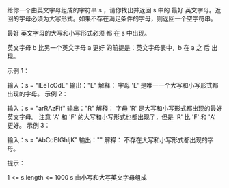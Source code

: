 给你一个由英文字母组成的字符串 s ，请你找出并返回 s 中的 最好 英文字母。返回的字母必须为大写形式。如果不存在满足条件的字母，则返回一个空字符串。

最好 英文字母的大写和小写形式必须 都 在 s 中出现。

英文字母 b 比另一个英文字母 a 更好 的前提是：英文字母表中，b 在 a 之 后 出现。

示例 1：

输入：s = "lEeTcOdE"
输出："E"
解释：
字母 'E' 是唯一一个大写和小写形式都出现的字母。
示例 2：

输入：s = "arRAzFif"
输出："R"
解释：
字母 'R' 是大写和小写形式都出现的最好英文字母。
注意 'A' 和 'F' 的大写和小写形式也都出现了，但是 'R' 比 'F' 和 'A' 更好。
示例 3：

输入：s = "AbCdEfGhIjK"
输出：""
解释：
不存在大写和小写形式都出现的字母。

提示：

1 <= s.length <= 1000
s 由小写和大写英文字母组成
